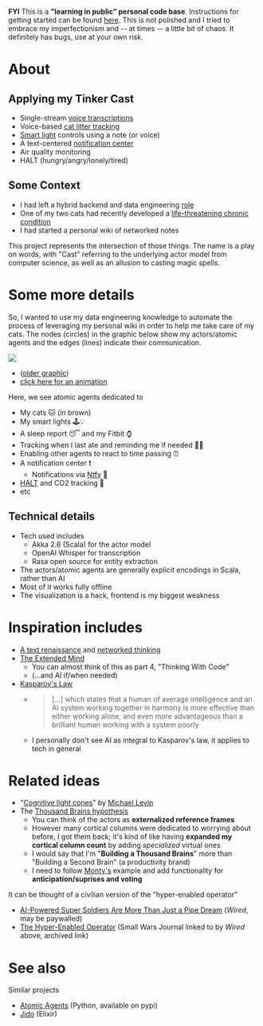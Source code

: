 **FYI** This is a **"learning in public" personal code base**. Instructions for getting started can be found [here](https://github.com/micseydel/tinker-starter-vault/). This is not polished and I tried to embrace my imperfectionism and -- at times -- a little bit of chaos. It definitely has bugs, use at your own risk.

# About

## Applying my Tinker Cast

- Single-stream [voice transcriptions](documentation/Applications%20of%20my%20Tinker%20Cast%20-%20voice%20transcriptions.md)
- Voice-based [cat litter tracking](documentation/Applications%20of%20my%20Tinker%20Cast%20-%20cat%20litter%20tracking.md)
- [Smart light](documentation/Applications%20of%20my%20Tinker%20Cast%20-%20smart%20lights%20control.md) controls using a note (or voice)
- A text-centered [notification center](documentation/Applications%20of%20my%20Tinker%20Cast%20-%20notification%20center.md)
- Air quality monitoring
- HALT (hungry/angry/lonely/tired)

## Some Context

- I had left a hybrid backend and data engineering [role](https://techblog.livongo.com/etl-from-mongo-to-redshift/)
- One of my two cats had recently developed a [life-threatening chronic condition](https://vcahospitals.com/know-your-pet/feline-idiopathic-cystitis)
- I had started a personal wiki of networked notes

This project represents the intersection of those things. The name is a play on words, with "Cast" referring to the underlying actor model from computer science, as well as an allusion to casting magic spells.

# Some more details

So, I wanted to use my data engineering knowledge to automate the process of leveraging my personal wiki in order to help me take care of my cats. The nodes (circles) in the graphic below show my actors/atomic agents and the edges (lines) indicate their communication.

![](https://i.imgur.com/on94H7Y.png)
- ([older graphic](https://i.imgur.com/ErAay7m.png))
- [click here for an animation](https://imgur.com/a/extended-mind-visualization-2024-10-20-Hygmvkq)

Here, we see atomic agents dedicated to
- My cats 🐱 (in brown)
- My smart lights 🕹️💡
- A sleep report 😴 and my Fitbit ⌚️
- Tracking when I last ate and reminding me if needed 🫢🥗
- Enabling other agents to react to time passing ⏰
- A notification center ❗️
  - Notifications via [Ntfy](https://ntfy.sh/) 📧
- [HALT](https://health.clevelandclinic.org/halt-hungry-angry-lonely-tired) and CO2 tracking 🛑
- etc

## Technical details

- Tech used includes
  - Akka 2.6 (Scala) for the actor model
  - OpenAI Whisper for transcription
  - Rasa open source for entity extraction
- The actors/atomic agents are generally explicit encodings in Scala, rather than AI
- Most of it works fully offline
- The visualization is a hack, frontend is my biggest weakness

# Inspiration includes

- [A text renaissance](https://www.mentalnodes.com/a-text-renaissance) and [networked thinking](https://www.appsntips.com/what-is-networked-thinking/)
- [The Extended Mind](https://anniemurphypaul.com/books/the-extended-mind/)
  - You can almost think of this as part 4, "Thinking With Code"
  - (...and AI if/when needed)
- [Kasparov's Law](https://news.northeastern.edu/2024/06/17/garry-kasparov-chess-humans-ai/)
  - > \[...] which states that a human of average intelligence and an AI system working together in harmony is more effective than either working alone, and even more advantageous than a brilliant human working with a system poorly
  - I personally don't see AI as integral to Kasparov's law, it applies to tech in general

# Related ideas

- "[Cognitive light cones](https://www.youtube.com/watch?v=YnObwxJZpZc)" by [Michael Levin](https://www.youtube.com/watch?v=WLHO39qvcO4)
- The [Thousand Brains hypothesis](https://www.numenta.com/resources/books/a-thousand-brains-by-jeff-hawkins/)
  - You can think of the actors as **externalized reference frames**
  - However many cortical columns were dedicated to worrying about before, I got them back; it's kind of like having **expanded my cortical column count** by adding _specialized_ virtual ones
  - I would say that I'm "**Building a Thousand Brains**" more than "Building a Second Brain" (a productivity brand)
  - I need to follow [Monty's](https://github.com/thousandbrainsproject/tbp.monty) example and add functionality for **anticipation/suprises and voting**

It can be thought of a civilian version of the "hyper-enabled operator"
- [AI-Powered Super Soldiers Are More Than Just a Pipe Dream](https://www.wired.com/story/us-military-hyper-enabled-operator/) (_Wired_, may be paywalled)
- [The Hyper-Enabled Operator](https://web.archive.org/web/20241103233351/https://smallwarsjournal.com/jrnl/art/hyper-enabled-operator) (Small Wars Journal linked to by _Wired_ above, archived link)

# See also

Similar projects
- [Atomic Agents](https://github.com/BrainBlend-AI/atomic-agents) (Python, available on pypi)
- [Jido](https://elixirforum.com/t/jido-a-sdk-for-building-autonomous-agent-systems/68418/5) (Elixir)
